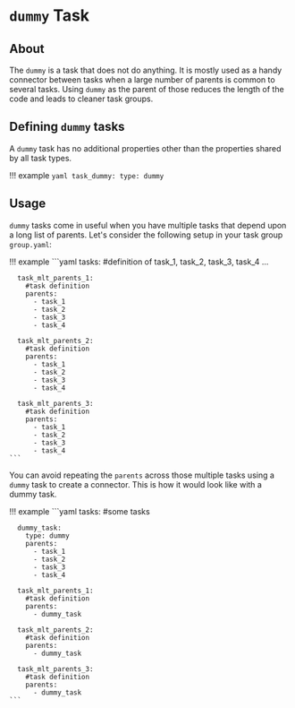 # `dummy` Task

## About

The `dummy` is a task that does not do anything. It is mostly used as a handy connector between tasks when a large number of parents is common to several tasks. Using `dummy` as the parent of those reduces the length of the code and leads to cleaner task groups.

## Defining `dummy` tasks

A `dummy` task has no additional properties other than the properties shared by all task types.

!!! example
    ```yaml
    task_dummy:
      type: dummy
    ```

## Usage

`dummy` tasks come in useful when you have multiple tasks that depend upon a long list of parents. Let's consider the following setup in your task group `group.yaml`:

!!! example
    ```yaml
    tasks:
      #definition of task_1, task_2, task_3, task_4 ...

      task_mlt_parents_1:
        #task definition
        parents:
          - task_1
          - task_2
          - task_3
          - task_4

      task_mlt_parents_2:
        #task definition
        parents:
          - task_1
          - task_2
          - task_3
          - task_4

      task_mlt_parents_3:
        #task definition
        parents:
          - task_1
          - task_2
          - task_3
          - task_4
    ```

You can avoid repeating the `parents` across those multiple tasks using a `dummy` task to create a connector. This is how it would look like with a dummy task.

!!! example
    ```yaml
    tasks:
      #some tasks

      dummy_task:
        type: dummy
        parents:
          - task_1
          - task_2
          - task_3
          - task_4

      task_mlt_parents_1:
        #task definition
        parents:
          - dummy_task

      task_mlt_parents_2:
        #task definition
        parents:
          - dummy_task

      task_mlt_parents_3:
        #task definition
        parents:
          - dummy_task
    ```
